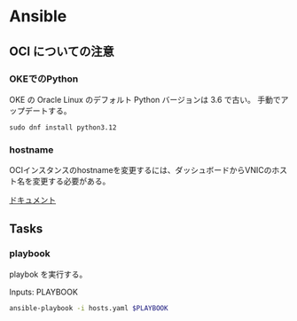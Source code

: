 # Ansible

## OCI についての注意

### OKEでのPython

OKE の Oracle Linux のデフォルト Python バージョンは 3.6 で古い。
手動でアップデートする。

```shell
sudo dnf install python3.12
```

### hostname

OCIインスタンスのhostnameを変更するには、ダッシュボードからVNICのホスト名を変更する必要がある。

[ドキュメント](https://docs.oracle.com/ja-jp/iaas/Content/Compute/Tasks/howto-change-instance-host-name.htm)

## Tasks

### playbook

playbok を実行する。

Inputs: PLAYBOOK

```bash
ansible-playbook -i hosts.yaml $PLAYBOOK
```
